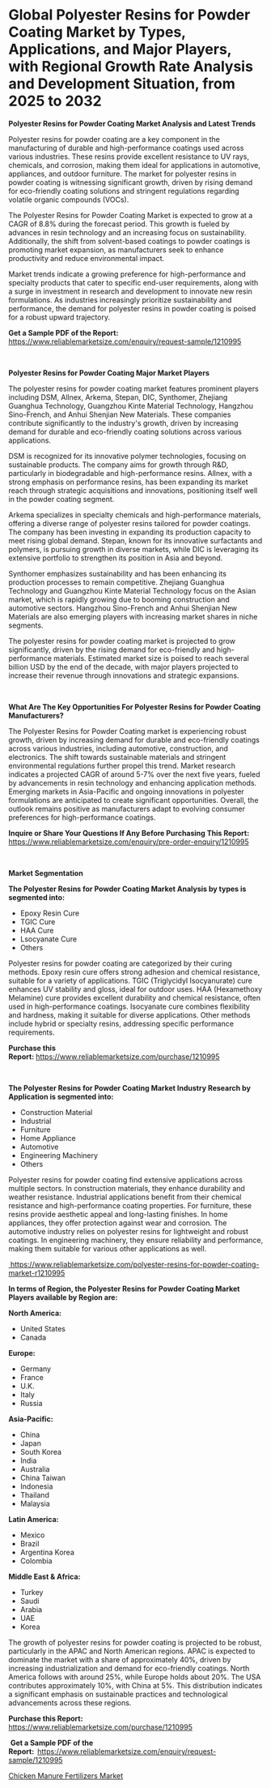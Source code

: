 <p><h1>Global Polyester Resins for Powder Coating Market by Types, Applications, and Major Players, with Regional Growth Rate Analysis and Development Situation, from 2025 to 2032</h1></p><p><strong>Polyester Resins for Powder Coating Market Analysis and Latest Trends</strong></p>
<p><p>Polyester resins for powder coating are a key component in the manufacturing of durable and high-performance coatings used across various industries. These resins provide excellent resistance to UV rays, chemicals, and corrosion, making them ideal for applications in automotive, appliances, and outdoor furniture. The market for polyester resins in powder coating is witnessing significant growth, driven by rising demand for eco-friendly coating solutions and stringent regulations regarding volatile organic compounds (VOCs).</p><p>The Polyester Resins for Powder Coating Market is expected to grow at a CAGR of 8.8% during the forecast period. This growth is fueled by advances in resin technology and an increasing focus on sustainability. Additionally, the shift from solvent-based coatings to powder coatings is promoting market expansion, as manufacturers seek to enhance productivity and reduce environmental impact. </p><p>Market trends indicate a growing preference for high-performance and specialty products that cater to specific end-user requirements, along with a surge in investment in research and development to innovate new resin formulations. As industries increasingly prioritize sustainability and performance, the demand for polyester resins in powder coating is poised for a robust upward trajectory.</p></p>
<p><strong>Get a Sample PDF of the Report:&nbsp;</strong> <a href="https://www.reliablemarketsize.com/enquiry/request-sample/1210995?utm_campaign=2453&utm_medium=2&utm_source=Github&utm_content=ia&utm_term=24032025&utm_id=polyester-resins-for-powder-coating">https://www.reliablemarketsize.com/enquiry/request-sample/1210995</a></p>
<p>&nbsp;</p>
<p><strong>Polyester Resins for Powder Coating Major Market Players</strong></p>
<p><p>The polyester resins for powder coating market features prominent players including DSM, Allnex, Arkema, Stepan, DIC, Synthomer, Zhejiang Guanghua Technology, Guangzhou Kinte Material Technology, Hangzhou Sino-French, and Anhui Shenjian New Materials. These companies contribute significantly to the industry's growth, driven by increasing demand for durable and eco-friendly coating solutions across various applications.</p><p>DSM is recognized for its innovative polymer technologies, focusing on sustainable products. The company aims for growth through R&D, particularly in biodegradable and high-performance resins. Allnex, with a strong emphasis on performance resins, has been expanding its market reach through strategic acquisitions and innovations, positioning itself well in the powder coating segment.</p><p>Arkema specializes in specialty chemicals and high-performance materials, offering a diverse range of polyester resins tailored for powder coatings. The company has been investing in expanding its production capacity to meet rising global demand. Stepan, known for its innovative surfactants and polymers, is pursuing growth in diverse markets, while DIC is leveraging its extensive portfolio to strengthen its position in Asia and beyond.</p><p>Synthomer emphasizes sustainability and has been enhancing its production processes to remain competitive. Zhejiang Guanghua Technology and Guangzhou Kinte Material Technology focus on the Asian market, which is rapidly growing due to booming construction and automotive sectors. Hangzhou Sino-French and Anhui Shenjian New Materials are also emerging players with increasing market shares in niche segments.</p><p>The polyester resins for powder coating market is projected to grow significantly, driven by the rising demand for eco-friendly and high-performance materials. Estimated market size is poised to reach several billion USD by the end of the decade, with major players projected to increase their revenue through innovations and strategic expansions.</p></p>
<p>&nbsp;</p>
<p><strong>What Are The Key Opportunities For Polyester Resins for Powder Coating Manufacturers?</strong></p>
<p><p>The Polyester Resins for Powder Coating market is experiencing robust growth, driven by increasing demand for durable and eco-friendly coatings across various industries, including automotive, construction, and electronics. The shift towards sustainable materials and stringent environmental regulations further propel this trend. Market research indicates a projected CAGR of around 5-7% over the next five years, fueled by advancements in resin technology and enhancing application methods. Emerging markets in Asia-Pacific and ongoing innovations in polyester formulations are anticipated to create significant opportunities. Overall, the outlook remains positive as manufacturers adapt to evolving consumer preferences for high-performance coatings.</p></p>
<p><strong>Inquire or Share Your Questions If Any Before Purchasing This Report:</strong> <a href="https://www.reliablemarketsize.com/enquiry/pre-order-enquiry/1210995?utm_campaign=2453&utm_medium=2&utm_source=Github&utm_content=ia&utm_term=24032025&utm_id=polyester-resins-for-powder-coating">https://www.reliablemarketsize.com/enquiry/pre-order-enquiry/1210995</a></p>
<p>&nbsp;</p>
<p><strong>Market Segmentation</strong></p>
<p><strong>The Polyester Resins for Powder Coating Market Analysis by types is segmented into:</strong></p>
<p><ul><li>Epoxy Resin Cure</li><li>TGIC Cure</li><li>HAA Cure</li><li>Lsocyanate Cure</li><li>Others</li></ul></p>
<p><p>Polyester resins for powder coating are categorized by their curing methods. Epoxy resin cure offers strong adhesion and chemical resistance, suitable for a variety of applications. TGIC (Triglycidyl Isocyanurate) cure enhances UV stability and gloss, ideal for outdoor uses. HAA (Hexamethoxy Melamine) cure provides excellent durability and chemical resistance, often used in high-performance coatings. Isocyanate cure combines flexibility and hardness, making it suitable for diverse applications. Other methods include hybrid or specialty resins, addressing specific performance requirements.</p></p>
<p><strong>Purchase this Report:&nbsp;</strong><a href="https://www.reliablemarketsize.com/purchase/1210995?utm_campaign=2453&utm_medium=2&utm_source=Github&utm_content=ia&utm_term=24032025&utm_id=polyester-resins-for-powder-coating">https://www.reliablemarketsize.com/purchase/1210995</a></p>
<p>&nbsp;</p>
<p><strong>The Polyester Resins for Powder Coating Market Industry Research by Application is segmented into:</strong></p>
<p><ul><li>Construction Material</li><li>Industrial</li><li>Furniture</li><li>Home Appliance</li><li>Automotive</li><li>Engineering Machinery</li><li>Others</li></ul></p>
<p><p>Polyester resins for powder coating find extensive applications across multiple sectors. In construction materials, they enhance durability and weather resistance. Industrial applications benefit from their chemical resistance and high-performance coating properties. For furniture, these resins provide aesthetic appeal and long-lasting finishes. In home appliances, they offer protection against wear and corrosion. The automotive industry relies on polyester resins for lightweight and robust coatings. In engineering machinery, they ensure reliability and performance, making them suitable for various other applications as well.</p></p>
<p><a href="https://www.reliablemarketsize.com/polyester-resins-for-powder-coating-market-r1210995?utm_campaign=2453&utm_medium=2&utm_source=Github&utm_content=ia&utm_term=24032025&utm_id=polyester-resins-for-powder-coating">&nbsp;https://www.reliablemarketsize.com/polyester-resins-for-powder-coating-market-r1210995</a></p>
<p><strong>In terms of Region, the Polyester Resins for Powder Coating Market Players available by Region are:</strong></p>
<p>
    <p> <strong> North America: </strong>
        <ul>
            <li>United States</li>
            <li>Canada</li>
        </ul>
        </p> 
    <p> <strong> Europe: </strong>
        <ul>
            <li>Germany</li>
            <li>France</li>
            <li>U.K.</li>
            <li>Italy</li>
            <li>Russia</li>
        </ul>
        </p> 
    <p> <strong> Asia-Pacific: </strong>
        <ul>
            <li>China</li>
            <li>Japan</li>
            <li>South Korea</li>
            <li>India</li>
            <li>Australia</li>
            <li>China Taiwan</li>
            <li>Indonesia</li>
            <li>Thailand</li>
            <li>Malaysia</li>
        </ul>
        </p> 
    <p> <strong> Latin America: </strong>
        <ul>
            <li>Mexico</li>
            <li>Brazil</li>
            <li>Argentina Korea</li>
            <li>Colombia</li>
        </ul>
        </p> 
    <p> <strong> Middle East & Africa: </strong>
        <ul>
            <li>Turkey</li>
            <li>Saudi</li>
            <li>Arabia</li>
            <li>UAE</li>
            <li>Korea</li>
        </ul>
    </p>
    </p>
<p><p>The growth of polyester resins for powder coating is projected to be robust, particularly in the APAC and North American regions. APAC is expected to dominate the market with a share of approximately 40%, driven by increasing industrialization and demand for eco-friendly coatings. North America follows with around 25%, while Europe holds about 20%. The USA contributes approximately 10%, with China at 5%. This distribution indicates a significant emphasis on sustainable practices and technological advancements across these regions.</p></p>
<p><strong>Purchase this Report: </strong><a href="https://www.reliablemarketsize.com/purchase/1210995?utm_campaign=2453&utm_medium=2&utm_source=Github&utm_content=ia&utm_term=24032025&utm_id=polyester-resins-for-powder-coating">https://www.reliablemarketsize.com/purchase/1210995</a></p>
<p>&nbsp;<strong>Get a Sample PDF of the Report:&nbsp;&nbsp;</strong><a href="https://www.reliablemarketsize.com/enquiry/request-sample/1210995?utm_campaign=2453&utm_medium=2&utm_source=Github&utm_content=ia&utm_term=24032025&utm_id=polyester-resins-for-powder-coating">https://www.reliablemarketsize.com/enquiry/request-sample/1210995</a></p>
<p><strong></strong></p>
<p><p><a href="https://github.com/sungbruington660/Market-Research-Report-List-1/blob/main/chicken-manure-fertilizers-market.md?utm_campaign=2453&utm_medium=2&utm_source=Github&utm_content=ia&utm_term=24032025&utm_id=polyester-resins-for-powder-coating">Chicken Manure Fertilizers Market</a></p></p>